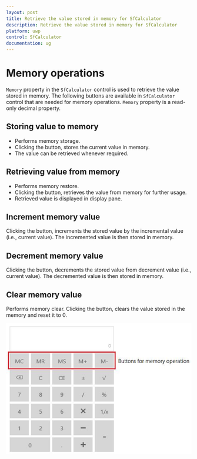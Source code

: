 ```yaml
---
layout: post
title: Retrieve the value stored in memory for SfCalculator
description: Retrieve the value stored in memory for SfCalculator
platform: uwp
control: SfCalculator
documentation: ug
---
```


# Memory operations

`Memory` property in the `SfCalculator` control is used to retrieve the value stored in memory. The following buttons are available in `SfCalculator` control that are needed for memory operations. `Memory` property is a read-only decimal property.

## Storing value to memory

* Performs memory storage. 
* Clicking the button, stores the current value in memory. 
* The value can be retrieved whenever required.

## Retrieving value from memory

* Performs memory restore. 
* Clicking the button, retrieves the value from memory for further usage.
* Retrieved value is displayed in display pane.

## Increment memory value

Clicking the button, increments the stored value by the incremental value (i.e., current value). 
The incremented value is then stored in memory.

## Decrement memory value

Clicking the button, decrements the stored value from decrement value (i.e., current value). 
The decremented value is then stored in memory. 

## Clear memory value

Performs memory clear. 
Clicking the button, clears the value stored in the memory and reset it to 0.

![](SfCalculator-images/SfCalculator-img5.jpeg)
